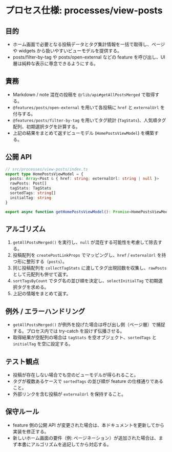 # プロセス仕様: processes/view-posts

## 目的

- ホーム画面で必要となる投稿データとタグ集計情報を一括で取得し、ページや widgets から扱いやすいビューモデルを提供する。
- posts/filter-by-tag や posts/open-external などの feature を呼び出し、UI 層は純粋な表示に専念できるようにする。

## 責務

- Markdown / note 混在の投稿を `@/lib/api#getAllPostsMerged` で取得する。
- `@features/posts/open-external` を用いて各投稿に `href` と `externalUrl` を付与する。
- `@features/posts/filter-by-tag` を用いてタグ統計 (`TagStats`)、人気順タグ配列、初期選択タグを計算する。
- 上記の結果をまとめて返すビューモデル (`HomePostsViewModel`) を構築する。

## 公開 API

```ts
// src/processes/view-posts/index.ts
export type HomePostsViewModel = {
  posts: Array<Post & { href: string; externalUrl: string | null }>
  rawPosts: Post[]
  tagStats: TagStats
  sortedTags: string[]
  initialTag: string
}

export async function getHomePostsViewModel(): Promise<HomePostsViewModel>
```

## アルゴリズム

1. `getAllPostsMerged()` を実行し、`null` が混在する可能性を考慮して除去する。
2. 投稿配列を `createPostLinkProps` でマッピングし、`href` / `externalUrl` を持つ形に整形する（`posts`）。
3. 同じ投稿配列を `collectTagStats` に渡してタグ出現回数を収集し、`rawPosts` として元配列も併せて返す。
4. `sortTagsByCount` でタグ名の並び順を決定し、`selectInitialTag` で初期選択タグを求める。
5. 上記の情報をまとめて返す。

## 例外 / エラーハンドリング

- `getAllPostsMerged()` が例外を投げた場合は呼び出し側（ページ層）で捕捉する。プロセス内では try-catch を設けず伝播させる。
- 取得結果が空配列の場合は `tagStats` を空オブジェクト、`sortedTags` と `initialTag` を空に設定する。

## テスト観点

- 投稿が存在しない場合でも空のビューモデルが得られること。
- タグが複数あるケースで `sortedTags` の並び順が feature の仕様通りであること。
- 外部リンクを含む投稿が `externalUrl` を保持すること。

## 保守ルール

- feature 側の公開 API が変更された場合は、本ドキュメントを更新してから実装を修正する。
- 新しいホーム画面の要件（例: ページネーション）が追加された場合は、まず本書にアルゴリズムを追記してから対応する。
